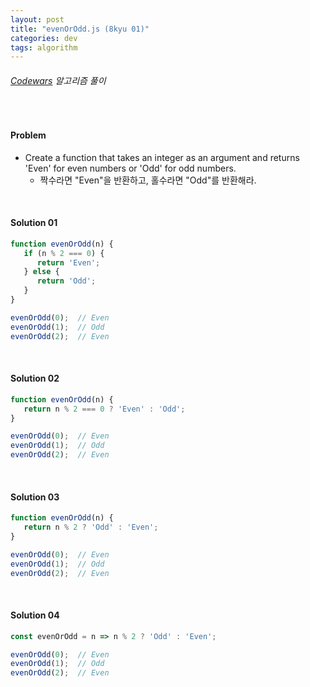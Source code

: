 ```yaml
---
layout: post
title: "evenOrOdd.js (8kyu 01)"
categories: dev
tags: algorithm
---
```


###### [Codewars](https://www.codewars.com) 알고리즘 풀이

<br>

#### Problem

- Create a function that takes an integer as an argument and returns 'Even' for even numbers or 'Odd' for odd numbers.
  - 짝수라면 "Even"을 반환하고, 홀수라면 "Odd"를 반환해라.

<br>

#### Solution 01

```js
function evenOrOdd(n) {
   if (n % 2 === 0) {
      return 'Even';
   } else {
      return 'Odd';
   }
}

evenOrOdd(0);  // Even
evenOrOdd(1);  // Odd
evenOrOdd(2);  // Even
```

<br>

#### Solution 02

```js
function evenOrOdd(n) {
   return n % 2 === 0 ? 'Even' : 'Odd';
}

evenOrOdd(0);  // Even
evenOrOdd(1);  // Odd
evenOrOdd(2);  // Even
```

<br>

#### Solution 03

```js
function evenOrOdd(n) {
   return n % 2 ? 'Odd' : 'Even';
}

evenOrOdd(0);  // Even
evenOrOdd(1);  // Odd
evenOrOdd(2);  // Even
```

<br>

#### Solution 04

```js
const evenOrOdd = n => n % 2 ? 'Odd' : 'Even';

evenOrOdd(0);  // Even
evenOrOdd(1);  // Odd
evenOrOdd(2);  // Even
```

<br>

<br>